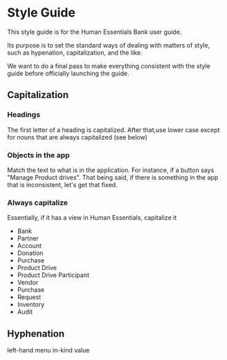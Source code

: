 # Style Guide
This style guide is for the Human Essentials Bank user guide.  

Its purpose is to set the standard ways of dealing with matters of style, such as hypenation, capitalization, and the like.

We want to do a final pass to make everything consistent with the style guide before officially launching the guide.


## Capitalization
### Headings
The first letter of a heading is capitalized.  After that,use lower case except for nouns that are always capitalized (see below)
### Objects in the app
Match the text to what is in the application.  For instance, if a button says "Manage Product drives".  That being said,  if there is something in the app that is inconsistent,  let's get that fixed.
### Always capitalize
Essentially, if it has a view in Human Essentials,  capitalize it
- Bank
- Partner
- Account
- Donation
- Purchase
- Product Drive
- Product Drive Participant
- Vendor
- Purchase
- Request
- Inventory
- Audit
## Hyphenation
left-hand menu
in-kind value
